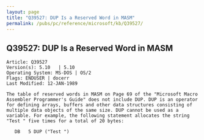 ```yaml
---
layout: page
title: "Q39527: DUP Is a Reserved Word in MASM"
permalink: /pubs/pc/reference/microsoft/kb/Q39527/
---
```


## Q39527: DUP Is a Reserved Word in MASM

	Article: Q39527
	Version(s): 5.10   | 5.10
	Operating System: MS-DOS | OS/2
	Flags: ENDUSER | docerr
	Last Modified: 12-JAN-1989
	
	The table of reserved words in MASM on Page 69 of the "Microsoft Macro
	Assembler Programmer's Guide" does not include DUP. DUP is an operator
	for defining arrays, buffers and other data structures consisting of
	multiple data objects of the same size. DUP cannot be used as a
	variable. For example, the following statement allocates the string
	"Test " five times for a total of 20 bytes:
	
	   DB   5 DUP ("Test ")

